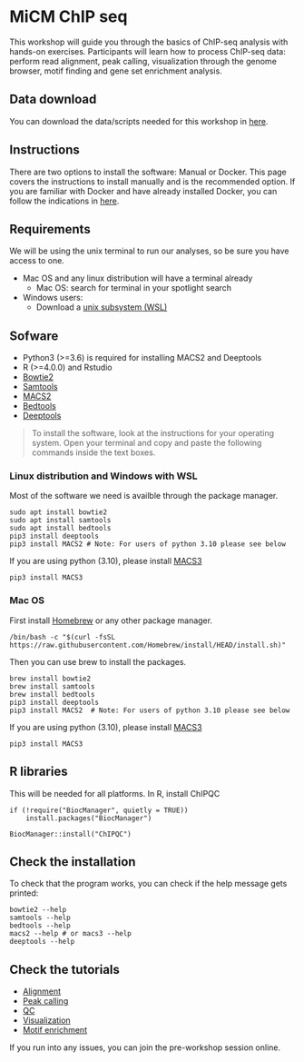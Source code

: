 # MiCM ChIP seq

This workshop will guide you through the basics of ChIP-seq analysis with hands-on exercises. Participants will learn how to process ChIP-seq data: perform read alignment, peak calling, visualization through the genome browser, motif finding and gene set enrichment analysis. 

## Data download 

You can download the data/scripts needed for this workshop in [here](https://mcgill-my.sharepoint.com/:u:/g/personal/larisa_moralessoto_mail_mcgill_ca/ETKpYkgvIp5KhKvSOX-1jaoBo-cTsjkDfWwuop7Z6qmIMg?e=M1LvTg). 

## Instructions

There are two options to install the software: Manual or Docker. This page covers the instructions to install manually and is the recommended option. If you are familiar with Docker and have already installed Docker, you can follow the indications in [here](/Using_Docker.md).

## Requirements
We will be using the unix terminal to run our analyses, so be sure you have access to one. 

* Mac OS and any linux distribution will have a terminal already
    * Mac OS: search for terminal in your spotlight search
* Windows users: 
    * Download a [unix subsystem (WSL)](https://ubuntu.com/tutorials/install-ubuntu-on-wsl2-on-windows-10#1-overview) 


## Sofware
* Python3 (>=3.6) is required for installing MACS2 and Deeptools
* R (>=4.0.0) and Rstudio
* [Bowtie2](http://bowtie-bio.sourceforge.net/bowtie2/index.shtml)
* [Samtools](http://www.htslib.org/)
* [MACS2](https://pypi.org/project/MACS2/)
* [Bedtools](https://bedtools.readthedocs.io/en/latest/)
* [Deeptools](https://deeptools.readthedocs.io/en/develop/)

> To install the software, look at the instructions for your operating system. Open your terminal and copy and paste the following commands inside the text boxes.

### Linux distribution and Windows with WSL
Most of the software we need is availble through the package manager.

```{}
sudo apt install bowtie2
sudo apt install samtools
sudo apt install bedtools
pip3 install deeptools
pip3 install MACS2 # Note: For users of python 3.10 please see below
```

If you are using python (3.10), please install [MACS3](https://pypi.org/project/MACS3/)
```{}
pip3 install MACS3
```

### Mac OS
First install [Homebrew](https://brew.sh/) or any other package manager.
```{}
/bin/bash -c "$(curl -fsSL https://raw.githubusercontent.com/Homebrew/install/HEAD/install.sh)"
```
Then you can use brew to install the packages.
```{}
brew install bowtie2
brew install samtools
brew install bedtools
pip3 install deeptools
pip3 install MACS2  # Note: For users of python 3.10 please see below
```

If you are using python (3.10), please install [MACS3](https://pypi.org/project/MACS3/)
```{}
pip3 install MACS3
```

## R libraries
This will be needed for all platforms. In R, install ChIPQC
```{r}
if (!require("BiocManager", quietly = TRUE))
    install.packages("BiocManager")

BiocManager::install("ChIPQC")
```

## Check the installation
To check that the program works, you can check if the help message gets printed:
```{}
bowtie2 --help
samtools --help
bedtools --help
macs2 --help # or macs3 --help
deeptools --help
```

## Check the tutorials

* [Alignment](/Exercises/scripts/01_alignment.nb.html)
* [Peak calling](/Exercises/scripts/02_peak_calling.nb.html)
* [QC](/Exercises/scripts/03_qc.nb.html)
* [Visualization](/Exercises/scripts/04_visualization.nb.html)
* [Motif enrichment](/Exercises/scripts/05_motif_and_enrichment.nb.html)

If you run into any issues, you can join the pre-workshop session online. 
